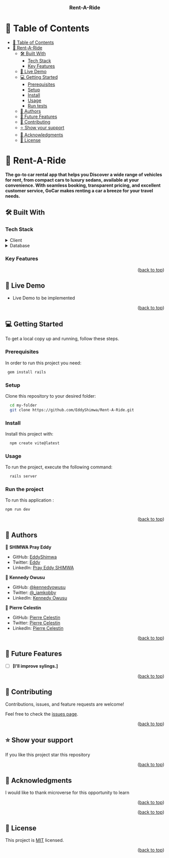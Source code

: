 <a name="readme-top"></a>

<div align="center">


  <h3><b>Rent-A-Ride</b></h3>

</div>

# 📗 Table of Contents

- [📗 Table of Contents](#-table-of-contents)
- [📖 Rent-A-Ride ](#-rent-a-ride-)
  - [🛠 Built With ](#-built-with-)
    - [Tech Stack ](#tech-stack-)
    - [Key Features ](#key-features-)
  - [🚀 Live Demo ](#-live-demo-)
  - [💻 Getting Started ](#-getting-started-)
    - [Prerequisites](#prerequisites)
    - [Setup](#setup)
    - [Install](#install)
    - [Usage](#usage)
    - [Run tests](#run-tests)
  - [👥 Authors ](#-authors-)
  - [🔭 Future Features ](#-future-features-)
  - [🤝 Contributing ](#-contributing-)
  - [⭐️ Show your support ](#️-show-your-support-)
  - [🙏 Acknowledgments ](#-acknowledgments-)
  - [📝 License ](#-license-)


# 📖 Rent-A-Ride <a name="about-project"></a>

**The go-to car rental app that helps you Discover a wide range of vehicles for rent, from compact cars to luxury sedans, available at your convenience. With seamless booking, transparent pricing, and excellent customer service, GoCar makes renting a car a breeze for your travel needs.**

## 🛠 Built With <a name="built-with"></a>

### Tech Stack <a name="tech-stack"></a>

<details>
  <summary>Client</summary>
  <ul>
    <li>React.js</li>
  </ul>
   <ul>
    <li>Redux</li>
  </ul>
    <ul>
    <li>React.jsJavaScript</li>
  </ul>

</details>

<details>
<summary>Database</summary>
  <ul>
    <li><a href="https://www.postgresql.org/">PostgreSQL</a></li>
  </ul>
</details>

### Key Features <a name="key-features"></a>

<p align="right">(<a href="#readme-top">back to top</a>)</p>

<!-- LIVE DEMO -->

## 🚀 Live Demo <a name="live-demo"></a>


- Live Demo to be implemented


<p align="right">(<a href="#readme-top">back to top</a>)</p>


## 💻 Getting Started <a name="getting-started"></a>

To get a local copy up and running, follow these steps.

### Prerequisites

In order to run this project you need:


```sh
 gem install rails
```

### Setup

Clone this repository to your desired folder:

```sh
  cd my-folder
  git clone https://github.com/EddyShimwa/Rent-A-Ride.git
```

### Install

Install this project with:

```sh
  npm create vite@latest

```

### Usage

To run the project, execute the following command:

```sh
  rails server
```

### Run the project

To run this application :

```sh
npm run dev
```

<p align="right">(<a href="#readme-top">back to top</a>)</p>

## 👥 Authors <a name="authors"></a>

👤 **SHIMWA Pray Eddy**

- GitHub: [EddyShimwa](https://github.com/EddyShimwa)
- Twitter: [Eddy](https://twitter.com/eddy56388406)
- LinkedIn: [Pray Eddy SHIMWA](https://www.linkedin.com/in/eddy-pray-shimwa/)

👤 **Kennedy Owusu**

- GitHub: [@kennedyowusu](https://github.com/kennedyowusu)
- Twitter: [@_iamkobby](https://twitter.com/_iamkobby)
- LinkedIn: [Kennedy Owusu](https://www.linkedin.com/in/kennedy-owusu/)

👤 **Pierre Celestin**

- GitHub: [Pierre Celestin](https://github.com/Piercel2022)
- Twitter: [Pierre Celestin](https://twitter.com/pier_celestin)
- LinkedIn: [Pierre Celestin](https://linkedin.com/in/piercelestinmax)

<p align="right">(<a href="#readme-top">back to top</a>)</p>

<!-- FUTURE FEATURES -->

## 🔭 Future Features <a name="future-features"></a>

- [ ] **[I'll improve sylings.]**


<p align="right">(<a href="#readme-top">back to top</a>)</p>

<!-- CONTRIBUTING -->

## 🤝 Contributing <a name="contributing"></a>

Contributions, issues, and feature requests are welcome!

Feel free to check the [issues page](https://github.com/EddyShimwa/Rent-A-Ride/issues).

<p align="right">(<a href="#readme-top">back to top</a>)</p>

<!-- SUPPORT -->

## ⭐️ Show your support <a name="support"></a>


If you like this project star this repository

<p align="right">(<a href="#readme-top">back to top</a>)</p>

<!-- ACKNOWLEDGEMENTS -->

## 🙏 Acknowledgments <a name="acknowledgements"></a>

I would like to thank microverse for this opportunity to learn

<p align="right">(<a href="#readme-top">back to top</a>)</p>

<p align="right">(<a href="#readme-top">back to top</a>)</p>

<!-- LICENSE -->

## 📝 License <a name="license"></a>

This project is [MIT](./LICENSE) licensed.

<p align="right">(<a href="#readme-top">back to top</a>)</p>
